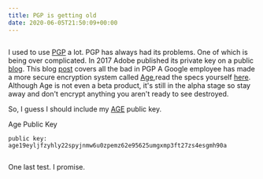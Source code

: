 ```yaml
---
title: PGP is getting old
date: 2020-06-05T21:50:09+00:00
---
```

<img
   data-src="https://res.cloudinary.com/paulportfolio/image/upload/w_auto,c_scale,q_auto,f_auto,dpr_auto/v1591394103/matrix-image.jpg"
alt=""
class="cld-responsive" />




I used to use  [PGP](https://en.wikipedia.org/wiki/Pretty_Good_Privacy) a lot.
PGP has always had its problems. One of which is being over complicated. In 2017 Adobe published its private key on a public [blog](https://arstechnica.com/information-technology/2017/09/in-spectacular-fail-adobe-security-team-posts-private-pgp-key-on-blog/). This blog [post](https://latacora.micro.blog/2019/07/16/the-pgp-problem.html) covers all the bad in PGP
A Google employee has made a more secure encryption system called [Age](https://github.com/FiloSottile/age),read the specs yourself [here](http://bit.ly/2t225DS).
Although Age is not even a beta product, it's still in the alpha stage so stay away and don't encrypt anything you aren't ready to see destroyed.

So, I guess I should include my [AGE](https://github.com/FiloSottile/age) public key.

Age Public Key


<pre><code>public key: age19eyljfzyhly22spyjnmw6u0zpemz62e95625umgxmp3ft27zs4esgmh90a</code></pre>

<img
data-src="https://res.cloudinary.com/paulportfolio/image/upload/w_auto,c_scale/f_auto,q_auto,g_auto,dpr_auto/v1575916808/Signature/Paul-Applegate-blog-maybe-last.png"
alt=""
class="cld-responsive" />

One last test. I promise.

<img
data-src="https://res.cloudinary.com/paulportfolio/image/upload/w_auto,c_scale/f_auto,q_auto,g_auto,dpr_auto/v1592484787/11ty/P90390847_highRes_the-bmw-7-series-05--2.jpg"
alt=""
class="cld-responsive" />
